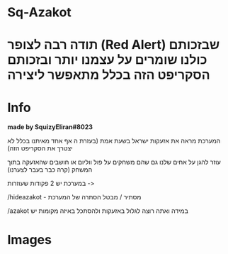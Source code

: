 # Sq-Azakot

# תודה רבה לצופר (Red Alert) שבזכותם כולנו שומרים על עצמנו יותר ובזכותם הסקריפט הזה בכלל מתאפשר ליצירה
# Info
**made by SquizyEliran#8023**

המערכת מראה את אזעקות ישראל בשעת אמת (בעזרת ה אף אחד מאיתנו בכלל לא יצטרך את הסקריפט הזה)

עוזר להגן על אחים שלנו גם שהם משחקים על פול ווליום או חושבים שהאזעקה בתוך המשחק (קרה כבר בעבר לצערנו)

במערכת יש 2 פקודות שעוזרות ->

/hideazakot - מסתיר / מבטל הסתרה של המערכת

/azakot במידה ואתה רוצה לגלול באזעקות ולהסתכל באיזה מקומות יש
# Images
